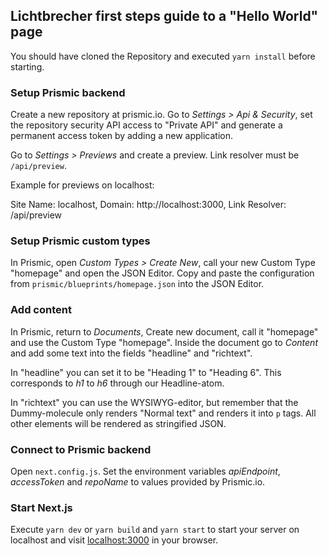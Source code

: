 ## Lichtbrecher first steps guide to a "Hello World" page 

You should have cloned the Repository and executed ```yarn install``` before starting.

### Setup Prismic backend
Create a new repository at prismic.io. Go to *Settings > Api & Security*, set the repository security API access to "Private API" and generate a
permanent access token by adding a new application.

Go to *Settings > Previews* and create a preview. Link resolver must be ```/api/preview```.

Example for previews on localhost:

Site Name: localhost, Domain: http://localhost:3000, Link Resolver: /api/preview

### Setup Prismic custom types

In Prismic, open *Custom Types > Create New*, call your new Custom Type "homepage" and open the JSON Editor. 
Copy and paste the configuration from ```prismic/blueprints/homepage.json``` into the JSON Editor.

### Add content

In Prismic, return to *Documents*, Create new document, call it "homepage" and use the Custom Type "homepage".
Inside the document go to *Content* and add some text into the fields "headline" and "richtext".

In "headline" you can set it to be "Heading 1" to "Heading 6". This corresponds to *h1* to *h6* through our Headline-atom.

In "richtext" you can use the WYSIWYG-editor, but remember that the Dummy-molecule only renders "Normal text" and renders it into ```p``` tags. All other elements will be rendered as stringified JSON. 

### Connect to Prismic backend

Open ```next.config.js```. Set the environment variables *apiEndpoint*, *accessToken* and *repoName* to values provided by Prismic.io.

### Start Next.js

Execute ```yarn dev``` or ```yarn build``` and ```yarn start``` to start your server on localhost and visit [localhost:3000](http://localhost:3000) in your browser.
